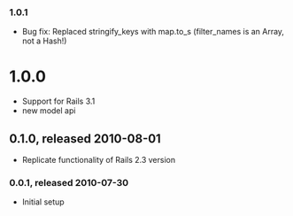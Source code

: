 ### 1.0.1

* Bug fix: Replaced stringify_keys with map.to_s (filter_names is an Array, not a Hash!)



# 1.0.0

* Support for Rails 3.1
* new model api



## 0.1.0, released 2010-08-01

* Replicate functionality of Rails 2.3 version



### 0.0.1, released 2010-07-30

* Initial setup
